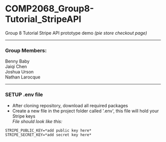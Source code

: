 # COMP2068_Group8-Tutorial_StripeAPI
Group 8 Tutorial Stripe API prototype demo *(pie store checkout page)*

---
### Group Members:
Benny Baby<br/>
Jaiqi Chen<br/>
Joshua Urson<br/>
Nathan Larocque<br/>

---
### SETUP .env file
- After cloning repository, download all required packages
- Create a new file in the project folder called '.env', this file will hold your Stripe keys<br/>
*File should look like this:*
```
STRIPE_PUBLIC_KEY=*add public key here*
STRIPE_SECRET_KEY=*add secret key here*
```
